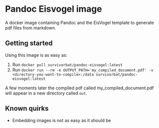 # Pandoc Eisvogel image

A docker image containing Pandoc and the EisVogel template to generate pdf files from markdown.

## Getting started

Using this image is as easy as:

1. Run `docker pull survivorbat/pandoc-eisvogel:latest`
1. Run `docker run --rm -e OUTPUT_PATH='my_compiled_document.pdf' -v <directory-you-want-to-compile>:/data survivorbat/pandoc-eisvogel:latest`

A few moments later the compiled pdf called my_compiled_document.pdf will appear in a new directory called `out`.

## Known quirks

- Embedding images is not as easy as it should be
